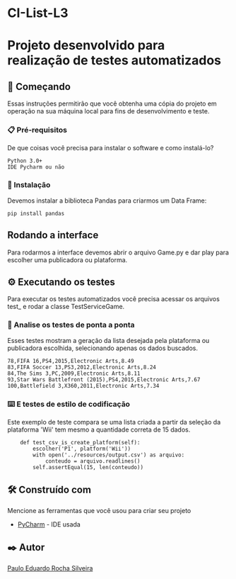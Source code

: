 # CI-List-L3

# Projeto desenvolvido para realização de testes automatizados

## 🚀 Começando

Essas instruções permitirão que você obtenha uma cópia do projeto em operação na sua máquina local para fins de desenvolvimento e teste.

### 📋 Pré-requisitos

De que coisas você precisa para instalar o software e como instalá-lo?

```
Python 3.0+
IDE Pycharm ou não
```

### 🔧 Instalação

Devemos instalar a biblioteca Pandas para criarmos um Data Frame:

```
pip install pandas
```

## Rodando a interface

Para rodarmos a interface devemos abrir o arquivo Game.py e dar play para escolher uma publicadora ou plataforma.

## ⚙️ Executando os testes

Para executar os testes automatizados você precisa acessar os arquivos test_ e rodar a classe TestServiceGame.

### 🔩 Analise os testes de ponta a ponta

Esses testes mostram a geração da lista desejada pela plataforma ou publicadora escolhida, selecionando apenas os dados buscados.
```
78,FIFA 16,PS4,2015,Electronic Arts,8.49
83,FIFA Soccer 13,PS3,2012,Electronic Arts,8.24
84,The Sims 3,PC,2009,Electronic Arts,8.11
93,Star Wars Battlefront (2015),PS4,2015,Electronic Arts,7.67
100,Battlefield 3,X360,2011,Electronic Arts,7.34
```

### ⌨️ E testes de estilo de codificação

Este exemplo de teste compara se uma lista criada a partir da seleção da plataforma 'Wii' tem mesmo a quantidade correta de 15 dados.

```
    def test_csv_is_create_platform(self):
        escolher('P1', platform('Wii'))
        with open('../resources/output.csv') as arquivo:
            conteudo = arquivo.readlines()
        self.assertEqual(15, len(conteudo))
```

## 🛠️ Construído com

Mencione as ferramentas que você usou para criar seu projeto

* [PyCharm](https://www.jetbrains.com/pt-br/pycharm/) - IDE usada

## ✒️ Autor

[Paulo Eduardo Rocha Silveira](https://github.com/pauloeduard0)
